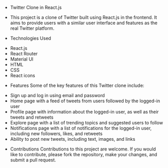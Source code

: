 * Twitter Clone in React.js 
- This project is a clone of Twitter built using React.js in the frontend. It aims to provide users with a similar user interface and features as the real Twitter platform.

* Technologies Used
 - React.js
 - React Router
 - Material UI
 - HTML
 - CSS
 - React icons

* Features
 Some of the key features of this Twitter clone include:

 - Sign up and log in using email and password
 - Home page with a feed of tweets from users followed by the logged-in user
 - Profile page with information about the logged-in user, as well as their tweets and retweets
 - Explore page with a list of trending topics and suggested users to follow
 - Notifications page with a list of notifications for the logged-in user, including new followers, likes, and retweets
 - Ability to post new tweets, including text, images, and links

* Contributions </pr>
   Contributions to this project are welcome. If you would like to contribute, please fork the repository, make your changes, and submit a pull request.
